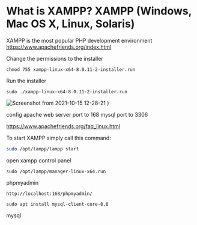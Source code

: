 # What is XAMPP?  XAMPP (Windows, Mac OS X, Linux, Solaris)
XAMPP is the most popular PHP development environment
https://www.apachefriends.org/index.html

Change the permissions to the installer
```
chmod 755 xampp-linux-x64-8.0.11-2-installer.run
```
Run the installer

```
sudo ./xampp-linux-x64-8.0.11-2-installer.run
```


![Screenshot from 2021-10-15 12-28-21](https://user-images.githubusercontent.com/21187699/137543285-4eea41fa-512e-4c91-9c06-8036d82a4621.png)
)

config apache web server port to 168
mysql port to 3306




https://www.apachefriends.org/faq_linux.html

To start XAMPP simply call this command:
```sh
sudo /opt/lampp/lampp start
```
open xampp control panel
```
sudo /opt/lampp/manager-linux-x64.run
```

phpmyadmin
```browser
http://localhost:168/phpmyadmin/
```


```install mysql
sudo apt install mysql-client-core-8.0
```
mysql
